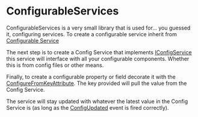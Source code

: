 # ConfigurableServices
ConfigurableServices is a very small library that is used for... you guessed it, configuring services.  To create a configurable service inherit from [Configurable Service](ConfigurableServices/ConfigurableService.cs)

The next step is to create a Config Service that implements [IConfigService](ConfigurableServices/IConfigService.cs) this service will interface with all your configurable components. Whether this is from config files or other means.

Finally, to create a configurable property or field decorate it with the [ConfigureFromKeyAttribute](ConfigurableServices/ConfigureFromKeyAttribute.cs).  The key provided will pull the value from the Config Service.

The service will stay updated with whatever the latest value in the Config Service is (as long as the [ConfigUpdated](ConfigurableServices/IConfigService.cs#L8) event is fired correctly).
